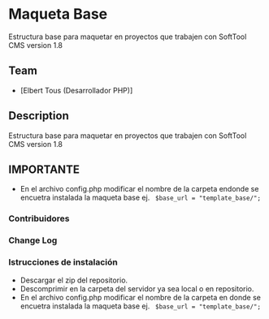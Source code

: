 # Maqueta Base

Estructura base para maquetar en proyectos que trabajen con SoftTool CMS version 1.8

## Team

* [Elbert Tous (Desarrollador PHP)]


## Description

Estructura base para maquetar en proyectos que trabajen con SoftTool CMS version 1.8


## IMPORTANTE
- En el archivo config.php modificar el nombre de la carpeta endonde se encuetra instalada la maqueta base ej. ``  $base_url = "template_base/";  ``

### Contribuidores

### Change Log

### Istrucciones de instalación

- Descargar el zip del repositorio.
- Descomprimir en la carpeta del servidor ya sea local o en repositorio.
- En el archivo config.php modificar el nombre de la carpeta en donde se encuetra instalada la maqueta base ej. ``  $base_url = "template_base/";  ``